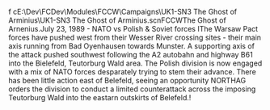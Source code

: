 f cE:\Dev\FCDev\Modules\FCCW\Campaigns\UK1-SN3 The Ghost of Arminius\UK1-SN3 The Ghost of Arminius.scnFCCWThe Ghost of Arnenius.July 23, 1989 - NATO vs Polish & Soviet forces IThe Warsaw Pact forces have pushed west from their Wesser River crossing sites - their main axis running from Bad Oyenhausen towards Munster. A supporting axis of the attack pushed southwest following the A2 autobahn and highway B61 into the Bielefeld, Teutorburg Wald area. The Polish division is now engaged with a mix of NATO forces desparately trying to stem their advance. There has been little action east of Belefeld, seeing an opportunity NORTHAG orders the division to conduct a limited counterattack across the imposing Teutorburg Wald into the eastarn outskirts of Belefeld.!
